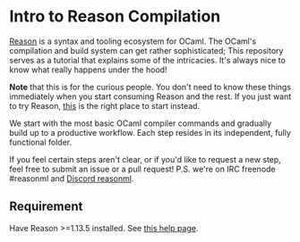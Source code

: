 # Intro to Reason Compilation

[Reason](http://reasonml.github.io/) is a syntax and tooling ecosystem for OCaml. The OCaml's compilation and build system can get rather sophisticated; This repository serves as a tutorial that explains some of the intricacies. It's always nice to know what really happens under the hood!

**Note** that this is for the curious people. You don't need to know these things immediately when you start consuming Reason and the rest. If you just want to try Reason, [this](https://reasonml.github.io/docs/en/installation.html) is the right place to start instead.

We start with the most basic OCaml compiler commands and gradually build up to a productive workflow. Each step resides in its independent, fully functional folder.

If you feel certain steps aren't clear, or if you'd like to request a new step, feel free to submit an issue or a pull request! P.S. we're on IRC freenode #reasonml and [Discord reasonml](https://discord.gg/reasonml).

## Requirement

Have Reason >=1.13.5 installed. See [this help page](https://reasonml.github.io/docs/en/editor-plugins#docsNav).
